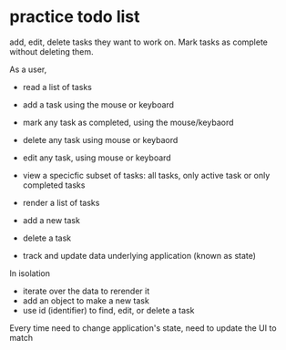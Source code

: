 # practice todo list

add, edit, delete tasks they want to work on. Mark tasks as complete without deleting them.

As a user,

- read a list of tasks
- add a task using the mouse or keyboard
- mark any task as completed, using the mouse/keybaord
- delete any task using mouse or keybaord
- edit any task, using mouse or keyboard
- view a specicfic subset of tasks: all tasks, only active task or only completed tasks

- render a list of tasks
- add a new task
- delete a task
- track and update data underlying application (known as state)

In isolation

- iterate over the data to rerender it
- add an object to make a new task
- use id (identifier) to find, edit, or delete a task

Every time need to change application's state, need to update the UI to match
